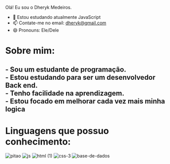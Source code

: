 Olá! Eu sou o Dheryk Medeiros.
- 🌱 Estou estudando atualmente JavaScript
- 📫 Contate-me no email: dheryk@gmail.com
- 😄 Pronouns: Ele/Dele
<h1>Sobre mim:</h1>
<h2>
- Sou um estudante de programação.<br>
- Estou estudando para ser um desenvolvedor Back end.<br>
- Tenho facilidade na aprendizagem.<br>
- Estou focado em melhorar cada vez mais minha logica</h2>

<h1>Linguagens que possuo conhecimento:</h1>

![pitao](https://github.com/user-attachments/assets/8a3ebefe-4f65-4f8d-82e9-f4c4c1eeff2b)
![js](https://github.com/user-attachments/assets/2dcd6903-3120-4f66-8149-4c2fea6787f7)
![html (1)](https://github.com/user-attachments/assets/f25a23fb-2c12-40b3-985e-25dbd296203d)
![css-3](https://github.com/user-attachments/assets/e6ccab5d-26a8-433f-9d0b-ab661c322d9b)
![base-de-dados](https://github.com/user-attachments/assets/e11760b5-1cce-4bc0-bc00-cc4b8c773b41)



